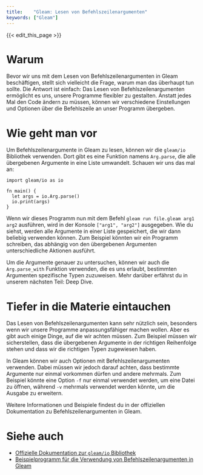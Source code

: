 ```yaml
---
title:    "Gleam: Lesen von Befehlszeilenargumenten"
keywords: ["Gleam"]
---
```


{{< edit_this_page >}}

# Warum

Bevor wir uns mit dem Lesen von Befehlszeilenargumenten in Gleam beschäftigen, stellt sich vielleicht die Frage, warum man das überhaupt tun sollte. Die Antwort ist einfach: Das Lesen von Befehlszeilenargumenten ermöglicht es uns, unsere Programme flexibler zu gestalten. Anstatt jedes Mal den Code ändern zu müssen, können wir verschiedene Einstellungen und Optionen über die Befehlszeile an unser Programm übergeben.

# Wie geht man vor

Um Befehlszeilenargumente in Gleam zu lesen, können wir die `gleam/io` Bibliothek verwenden. Dort gibt es eine Funktion namens `Arg.parse`, die alle übergebenen Argumente in eine Liste umwandelt. Schauen wir uns das mal an:

```Gleam
import gleam/io as io

fn main() {
  let args = io.Arg.parse()
  io.print(args)
}
```

Wenn wir dieses Programm nun mit dem Befehl `gleam run file.gleam arg1 arg2` ausführen, wird in der Konsole `["arg1", "arg2"]` ausgegeben. Wie du siehst, werden alle Argumente in einer Liste gespeichert, die wir dann beliebig verwenden können. Zum Beispiel könnten wir ein Programm schreiben, das abhängig von den übergebenen Argumenten unterschiedliche Aktionen ausführt.

Um die Argumente genauer zu untersuchen, können wir auch die `Arg.parse_with` Funktion verwenden, die es uns erlaubt, bestimmten Argumenten spezifische Typen zuzuweisen. Mehr darüber erfährst du in unserem nächsten Teil: Deep Dive.

# Tiefer in die Materie eintauchen

Das Lesen von Befehlszeilenargumenten kann sehr nützlich sein, besonders wenn wir unsere Programme anpassungsfähiger machen wollen. Aber es gibt auch einige Dinge, auf die wir achten müssen. Zum Beispiel müssen wir sicherstellen, dass die übergebenen Argumente in der richtigen Reihenfolge stehen und dass wir die richtigen Typen zugewiesen haben.

In Gleam können wir auch Optionen mit Befehlszeilenargumenten verwenden. Dabei müssen wir jedoch darauf achten, dass bestimmte Argumente nur einmal vorkommen dürfen und andere mehrmals. Zum Beispiel könnte eine Option `-f` nur einmal verwendet werden, um eine Datei zu öffnen, während `-v` mehrmals verwendet werden könnte, um die Ausgabe zu erweitern.

Weitere Informationen und Beispiele findest du in der offiziellen Dokumentation zu Befehlszeilenargumenten in Gleam.

# Siehe auch

- [Offizielle Dokumentation zur `gleam/io` Bibliothek](https://gleam.run/articles/io)
- [Beispielprogramm für die Verwendung von Befehlszeilenargumenten in Gleam](https://github.com/user/example)